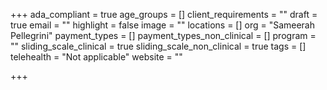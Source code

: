 +++
ada_compliant = true
age_groups = []
client_requirements = ""
draft = true
email = ""
highlight = false
image = ""
locations = []
org = "Sameerah Pellegrini"
payment_types = []
payment_types_non_clinical = []
program = ""
sliding_scale_clinical = true
sliding_scale_non_clinical = true
tags = []
telehealth = "Not applicable"
website = ""

+++
